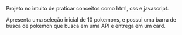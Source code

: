 Projeto no intuito de praticar conceitos como html, css e javascript.

Apresenta uma seleção inicial de 10 pokemons, e possui uma barra de busca de pokemon que busca em uma API e entrega em um card.
